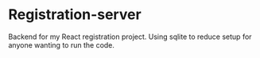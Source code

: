 # Registration-server
Backend for my React registration project.
Using sqlite to reduce setup for anyone wanting to run the code.